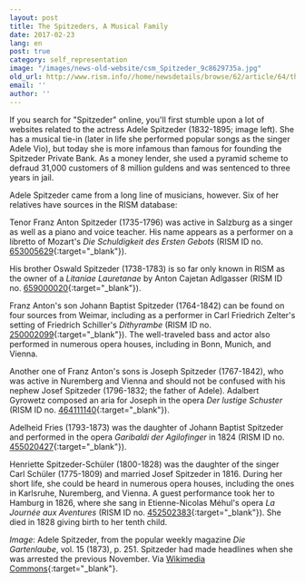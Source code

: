 ```yaml
---
layout: post
title: The Spitzeders, A Musical Family
date: 2017-02-23
lang: en
post: true
category: self_representation
image: "/images/news-old-website/csm_Spitzeder_9c8629735a.jpg"
old_url: http://www.rism.info//home/newsdetails/browse/62/article/64/the-spitzeders-a-musical-family.html
email: ''
author: ''
---
```


If you search for "Spitzeder" online, you'll first stumble upon a lot of websites related to the actress Adele Spitzeder (1832-1895; image left). She has a musical tie-in (later in life she performed popular songs as the singer Adele Vio), but today she is more infamous than famous for founding the Spitzeder Private Bank. As a money lender, she used a pyramid scheme to defraud 31,000 customers of 8 million guldens and was sentenced to three years in jail.

Adele Spitzeder came from a long line of musicians, however. Six of her relatives have sources in the RISM database:

Tenor Franz Anton Spitzeder (1735-1796) was active in Salzburg as a singer as well as a piano and voice teacher. His name appears as a performer on a libretto of Mozart's _Die Schuldigkeit des Ersten Gebots_ (RISM ID no. [653005629](https://opac.rism.info/search?id=653005629&Language=en){:target="_blank"}).

His brother Oswald Spitzeder (1738-1783) is so far only known in RISM as the owner of a _Litaniae Lauretanae_ by Anton Cajetan Adlgasser (RISM ID no. [659000020](https://opac.rism.info/search?id=659000020&Language=en){:target="_blank"}).

Franz Anton's son Johann Baptist Spitzeder (1764-1842) can be found on four sources from Weimar, including as a performer in Carl Friedrich Zelter's setting of Friedrich Schiller's _Dithyrambe_ (RISM ID no. [250002099](https://opac.rism.info/search?id=250002099&Language=en){:target="_blank"}). The well-traveled bass and actor also performed in numerous opera houses, including in Bonn, Munich, and Vienna.

Another one of Franz Anton's sons is Joseph Spitzeder (1767-1842), who was active in Nuremberg and Vienna and should not be confused with his nephew Josef Spitzeder (1796-1832; the father of Adele). Adalbert Gyrowetz composed an aria for Joseph in the opera _Der lustige Schuster_ (RISM ID no. [464111140](https://opac.rism.info/search?id=464111140&Language=en){:target="_blank"}).

Adelheid Fries (1793-1873) was the daughter of Johann Baptist Spitzeder and performed in the opera _Garibaldi der Agilofinger_ in 1824 (RISM ID no. [455020427](https://opac.rism.info/search?id=455020427&Language=en){:target="_blank"}).

Henriette Spitzeder-Schüler (1800-1828) was the daughter of the singer Carl Schüler (1775-1809) and married Josef Spitzeder in 1816. During her short life, she could be heard in numerous opera houses, including the ones in Karlsruhe, Nuremberg, and Vienna. A guest performance took her to Hamburg in 1826, where she sang in Etienne-Nicolas Méhul's opera _La Journée aux Aventures_ (RISM ID no. [452502383](https://opac.rism.info/search?id=452502383&Language=en){:target="_blank"}). She died in 1828 giving birth to her tenth child.

_Image_: Adele Spitzeder, from the popular weekly magazine _Die Gartenlaube_, vol. 15 (1873), p. 251. Spitzeder had made headlines when she was arrested the previous November. Via [Wikimedia Commons](https://commons.wikimedia.org/wiki/File:Die_Gartenlaube_(1873)_b_251.jpg){:target="_blank"}.


